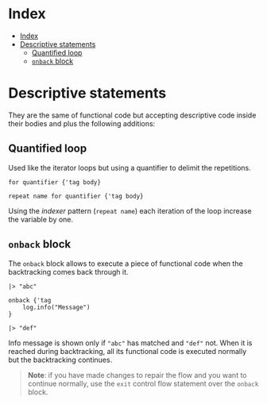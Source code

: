 
# Index

- [Index](#Index)
- [Descriptive statements](#Descriptive-statements)
  - [Quantified loop](#Quantified-loop)
  - [`onback` block](#onback-block)

# Descriptive statements

They are the same of functional code but accepting descriptive code inside their bodies and plus the following additions:

## Quantified loop

Used like the iterator loops but using a quantifier to delimit the repetitions.

```lexem
for quantifier {'tag body}

repeat name for quantifier {'tag body}
```

Using the *indexer* pattern (`repeat name`) each iteration of the loop increase the variable by one.

## `onback` block

The `onback` block allows to execute a piece of functional code when the backtracking comes back through it.

```lexem
|> "abc"

onback {'tag
    log.info("Message")
}

|> "def"
```

Info message is shown only if `"abc"` has matched and `"def"` not. When it is reached during backtracking, all its functional code is executed normally but the backtracking continues.

> **Note**: if you have made changes to repair the flow and you want to continue normally, use the `exit` control flow statement over the `onback` block.